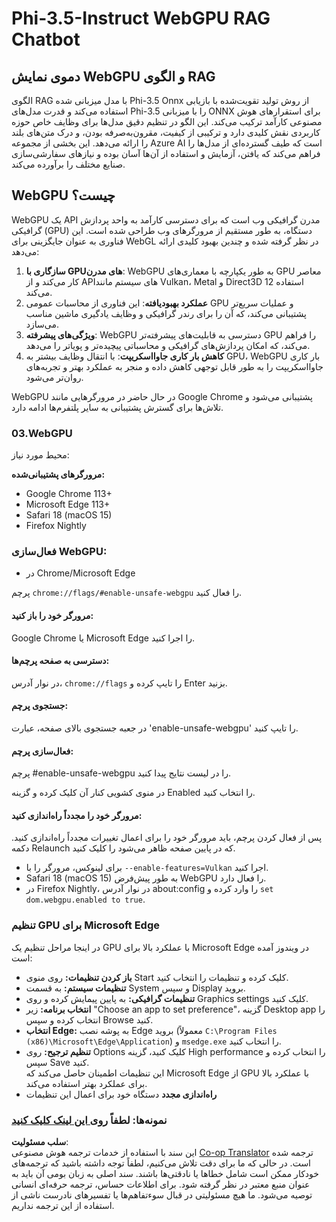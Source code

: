 <!--
CO_OP_TRANSLATOR_METADATA:
{
  "original_hash": "b62864faf628eb07f5231d4885555198",
  "translation_date": "2025-03-27T11:20:29+00:00",
  "source_file": "md\\02.Application\\01.TextAndChat\\Phi3\\WebGPUWithPhi35Readme.md",
  "language_code": "fa"
}
-->
# Phi-3.5-Instruct WebGPU RAG Chatbot

## دموی نمایش WebGPU و الگوی RAG

الگوی RAG با مدل میزبانی شده Phi-3.5 Onnx از روش تولید تقویت‌شده با بازیابی استفاده می‌کند و قدرت مدل‌های Phi-3.5 را با میزبانی ONNX برای استقرارهای هوش مصنوعی کارآمد ترکیب می‌کند. این الگو در تنظیم دقیق مدل‌ها برای وظایف خاص حوزه کاربردی نقش کلیدی دارد و ترکیبی از کیفیت، مقرون‌به‌صرفه بودن، و درک متن‌های بلند را ارائه می‌دهد. این بخشی از مجموعه Azure AI است که طیف گسترده‌ای از مدل‌ها را فراهم می‌کند که یافتن، آزمایش و استفاده از آن‌ها آسان بوده و نیازهای سفارشی‌سازی صنایع مختلف را برآورده می‌کند.

## WebGPU چیست؟
WebGPU یک API مدرن گرافیکی وب است که برای دسترسی کارآمد به واحد پردازش گرافیکی (GPU) دستگاه، به طور مستقیم از مرورگرهای وب طراحی شده است. این فناوری به عنوان جایگزینی برای WebGL در نظر گرفته شده و چندین بهبود کلیدی ارائه می‌دهد:

1. **سازگاری با GPU‌های مدرن**: WebGPU به طور یکپارچه با معماری‌های GPU معاصر کار می‌کند و از API‌های سیستم مانند Vulkan، Metal و Direct3D 12 استفاده می‌کند.
2. **عملکرد بهبود‌یافته**: این فناوری از محاسبات عمومی GPU و عملیات سریع‌تر پشتیبانی می‌کند، که آن را برای رندر گرافیکی و وظایف یادگیری ماشین مناسب می‌سازد.
3. **ویژگی‌های پیشرفته**: WebGPU دسترسی به قابلیت‌های پیشرفته‌تر GPU را فراهم می‌کند، که امکان پردازش‌های گرافیکی و محاسباتی پیچیده‌تر و پویا‌تر را می‌دهد.
4. **کاهش بار کاری جاوااسکریپت**: با انتقال وظایف بیشتر به GPU، WebGPU بار کاری جاوااسکریپت را به طور قابل توجهی کاهش داده و منجر به عملکرد بهتر و تجربه‌های روان‌تر می‌شود.

WebGPU در حال حاضر در مرورگرهایی مانند Google Chrome پشتیبانی می‌شود و تلاش‌ها برای گسترش پشتیبانی به سایر پلتفرم‌ها ادامه دارد.

### 03.WebGPU
محیط مورد نیاز:

**مرورگرهای پشتیبانی‌شده:**  
- Google Chrome 113+  
- Microsoft Edge 113+  
- Safari 18 (macOS 15)  
- Firefox Nightly  

### فعال‌سازی WebGPU:

- در Chrome/Microsoft Edge  

پرچم `chrome://flags/#enable-unsafe-webgpu` را فعال کنید.

#### مرورگر خود را باز کنید:
Google Chrome یا Microsoft Edge را اجرا کنید.

#### دسترسی به صفحه پرچم‌ها:
در نوار آدرس، `chrome://flags` را تایپ کرده و Enter بزنید.

#### جستجوی پرچم:
در جعبه جستجوی بالای صفحه، عبارت 'enable-unsafe-webgpu' را تایپ کنید.

#### فعال‌سازی پرچم:
پرچم #enable-unsafe-webgpu را در لیست نتایج پیدا کنید.

در منوی کشویی کنار آن کلیک کرده و گزینه Enabled را انتخاب کنید.

#### مرورگر خود را مجدداً راه‌اندازی کنید:
پس از فعال کردن پرچم، باید مرورگر خود را برای اعمال تغییرات مجدداً راه‌اندازی کنید. دکمه Relaunch که در پایین صفحه ظاهر می‌شود را کلیک کنید.

- برای لینوکس، مرورگر را با `--enable-features=Vulkan` اجرا کنید.  
- Safari 18 (macOS 15) به طور پیش‌فرض WebGPU را فعال دارد.  
- در Firefox Nightly، در نوار آدرس about:config را وارد کرده و `set dom.webgpu.enabled to true`.  

### تنظیم GPU برای Microsoft Edge  

در اینجا مراحل تنظیم یک GPU با عملکرد بالا برای Microsoft Edge در ویندوز آمده است:

- **باز کردن تنظیمات:** روی منوی Start کلیک کرده و تنظیمات را انتخاب کنید.  
- **تنظیمات سیستم:** به قسمت System و سپس Display بروید.  
- **تنظیمات گرافیکی:** به پایین پیمایش کرده و روی Graphics settings کلیک کنید.  
- **انتخاب برنامه:** زیر "Choose an app to set preference"، گزینه Desktop app را انتخاب کرده و سپس Browse کنید.  
- **انتخاب Edge:** به پوشه نصب Edge بروید (معمولاً `C:\Program Files (x86)\Microsoft\Edge\Application`) و `msedge.exe` را انتخاب کنید.  
- **تنظیم ترجیح:** روی Options کلیک کنید، گزینه High performance را انتخاب کرده و سپس Save کنید.  
این تنظیمات اطمینان حاصل می‌کند که Microsoft Edge از GPU با عملکرد بالا برای عملکرد بهتر استفاده می‌کند.  
- **راه‌اندازی مجدد** دستگاه خود برای اعمال این تنظیمات  

### نمونه‌ها: لطفاً [روی این لینک کلیک کنید](https://github.com/microsoft/aitour-exploring-cutting-edge-models/tree/main/src/02.ONNXRuntime/01.WebGPUChatRAG)

**سلب مسئولیت**:  
این سند با استفاده از خدمات ترجمه هوش مصنوعی [Co-op Translator](https://github.com/Azure/co-op-translator) ترجمه شده است. در حالی که ما برای دقت تلاش می‌کنیم، لطفاً توجه داشته باشید که ترجمه‌های خودکار ممکن است شامل خطاها یا نادقتی‌ها باشند. سند اصلی به زبان بومی آن باید به عنوان منبع معتبر در نظر گرفته شود. برای اطلاعات حساس، ترجمه حرفه‌ای انسانی توصیه می‌شود. ما هیچ مسئولیتی در قبال سوءتفاهم‌ها یا تفسیرهای نادرست ناشی از استفاده از این ترجمه نداریم.